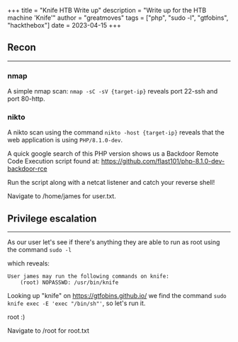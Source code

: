 +++ 
title = "Knife HTB Write up"
description = "Write up for the HTB machine 'Knife'"
author = "greatmoves"
tags = ["php", "sudo -l", "gtfobins", "hackthebox"]
date = 2023-04-15
+++

## Recon
----
### nmap
A simple nmap scan: `nmap -sC -sV {target-ip}` reveals port 22-ssh and port 80-http.

### nikto
A nikto scan using the command `nikto -host {target-ip}` reveals that the web application is using `PHP/8.1.0-dev`.

A quick google search of this PHP version shows us a Backdoor Remote Code Execution script found at:
https://github.com/flast101/php-8.1.0-dev-backdoor-rce

Run the script along with a netcat listener and catch your reverse shell!

Navigate to /home/james for user.txt.

## Privilege escalation
----
As our user let's see if there's anything they are able to run as root using the command `sudo -l`

which reveals:
```
User james may run the following commands on knife:
    (root) NOPASSWD: /usr/bin/knife
```

Looking up "knife" on https://gtfobins.github.io/ we find the command `sudo knife exec -E 'exec "/bin/sh"'`, so let's run it.

root :)

Navigate to /root for root.txt
